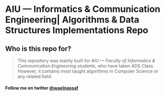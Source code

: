 # AIU — Informatics & Communication Engineering| Algorithms & Data Structures Implementations Repo

## Who is this repo for?
> This repository was mainly built for _AIU — Faculty of Informatics & Communication Engineering_ students, who have taken ADS Class.
> However, it contains most taught algorithms in Computer Science or any related field.

#### Follow me on twitter [@waelnassaf](https://twitter.com/waelnassaf)
